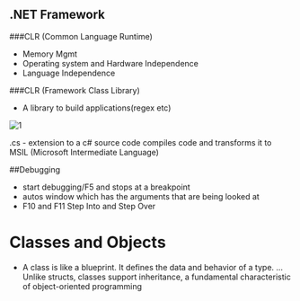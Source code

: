 ## .NET Framework

###CLR (Common Language Runtime)
* Memory Mgmt
* Operating system and Hardware Independence
* Language Independence

###CLR (Framework Class Library)
* A library to build applications(regex etc)

![1](https://user-images.githubusercontent.com/8856857/27516012-0fb2c078-59f4-11e7-88af-02ce23f9b919.PNG)

.cs - extension to a c# source code
compiles code and transforms it to MSIL (Microsoft Intermediate Language)

##Debugging
* start debugging/F5 and stops at a breakpoint
* autos window which has the arguments that are being looked at
* F10 and F11 Step Into and Step Over
 
# Classes and Objects
* A class is like a blueprint. It defines the data and behavior of a type. ... Unlike structs, classes support inheritance, a fundamental characteristic of object-oriented programming

